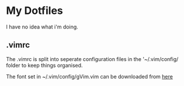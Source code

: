 # My Dotfiles

I have no idea what i'm doing.


## .vimrc

The .vimrc is split into seperate configuration files in the '~/.vim/config/ folder to keep things organised.

The font set in ~/.vim/config/gVim.vim can be downloaded from [here](https://github.com/eugeneching/consolas-powerline-vim)
